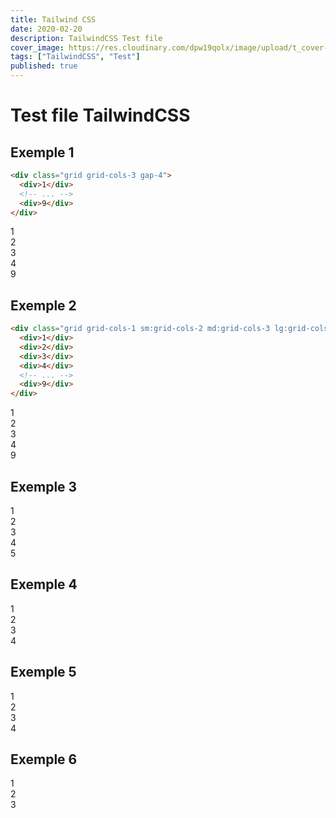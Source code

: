 ```yaml
---
title: Tailwind CSS
date: 2020-02-20
description: TailwindCSS Test file
cover_image: https://res.cloudinary.com/dpw19qolx/image/upload/t_cover-image/v1573405573/art-dark-dawn.jpg
tags: ["TailwindCSS", "Test"]
published: true
---
```


# Test file TailwindCSS

## Exemple 1

```html
<div class="grid grid-cols-3 gap-4">
  <div>1</div>
  <!-- ... -->
  <div>9</div>
</div>
```

<div class="grid grid-cols-3 gap-4">
  <div>1</div>
  <div>2</div>
  <div>3</div>
  <div>4</div>
  <!-- ... -->
  <div>9</div>
</div>


## Exemple 2

```html
<div class="grid grid-cols-1 sm:grid-cols-2 md:grid-cols-3 lg:grid-cols-4 xl:grid-cols-6">
  <div>1</div>
  <div>2</div>
  <div>3</div>
  <div>4</div>
  <!-- ... -->
  <div>9</div>
</div>
```

<div class="grid grid-cols-1 sm:grid-cols-2 md:grid-cols-3 lg:grid-cols-4 xl:grid-cols-6">
  <div>1</div>
  <div>2</div>
  <div>3</div>
  <div>4</div>
  <!-- ... -->
  <div>9</div>
</div>

## Exemple 3

<div class="grid grid-cols-3 gap-4">
  <div class="col-span-3 bg-blue-500">1</div>
  <div class="col-span-2 bg-red-500">2</div>
  <div class="col-span-1 bg-yellow-500">3</div>
  <div class="col-span-1 bg-green-500">4</div>
  <div class="col-span-2 bg-purple-500">5</div>
</div>

## Exemple 4

<div class="grid grid-cols-6 gap-4">
  <div class="col-start-2 col-span-4 bg-blue-500">1</div>
  <div class="col-start-1 col-end-3 bg-red-500">2</div>
  <div class="col-end-7 col-span-2 bg-yellow-500">3</div>
  <div class="col-start-1 col-end-7 bg-green-500">4</div>
</div>

## Exemple 5

<div class="grid grid-cols-6 gap-4">
  <div class="col-span-6 sm:col-span-4 md:col-span-3 lg:col-span-5 xl:col-span-2 bg-blue-500">1</div>
  <div class="col-span-3 sm:col-span-2 md:col-span-3 lg:col-span-1 xl:col-span-4 bg-red-500">2</div>
  <div class="col-span-3 sm:col-span-2 md:col-span-3 lg:col-span-4 xl:col-span-2 bg-yellow-500">3</div>
  <div class="col-span-6 sm:col-span-4 md:col-span-3 lg:col-span-2 xl:col-span-4 bg-green-500">4</div>
</div>

## Exemple 6

<div class="grid grid-rows-3 grid-flow-col gap-4">
  <div class="row-span-3 bg-green-500">1</div>
  <div class="row-span-1 col-span-2 bg-yellow-500">2</div>
  <div class="row-span-2 col-span-2 bg-red-500">3</div>
</div>